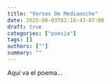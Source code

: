 ```yaml
---
title: "Versos De Medianoche"
date: 2025-08-03T01:18:43-07:00
draft: true
categories: ["poesia"]
tags: []
authors: [""]
summary: ""
---
```


Aquí va el poema...
